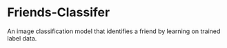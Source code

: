 # Friends-Classifer
An image classification model that identifies a friend by learning on trained label data.
